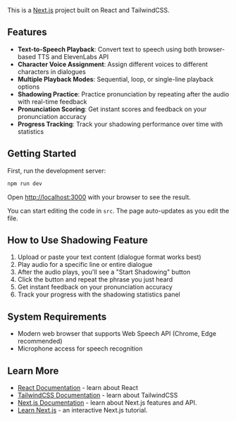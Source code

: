 This is a [Next.js](https://nextjs.org/) project built on React and TailwindCSS.

## Features

- **Text-to-Speech Playback**: Convert text to speech using both browser-based TTS and ElevenLabs API
- **Character Voice Assignment**: Assign different voices to different characters in dialogues
- **Multiple Playback Modes**: Sequential, loop, or single-line playback options
- **Shadowing Practice**: Practice pronunciation by repeating after the audio with real-time feedback
- **Pronunciation Scoring**: Get instant scores and feedback on your pronunciation accuracy
- **Progress Tracking**: Track your shadowing performance over time with statistics

## Getting Started

First, run the development server:

```bash
npm run dev
```

Open [http://localhost:3000](http://localhost:3000) with your browser to see the result.

You can start editing the code in `src`. The page auto-updates as you edit the file.

## How to Use Shadowing Feature

1. Upload or paste your text content (dialogue format works best)
2. Play audio for a specific line or entire dialogue
3. After the audio plays, you'll see a "Start Shadowing" button
4. Click the button and repeat the phrase you just heard
5. Get instant feedback on your pronunciation accuracy
6. Track your progress with the shadowing statistics panel

## System Requirements

- Modern web browser that supports Web Speech API (Chrome, Edge recommended)
- Microphone access for speech recognition

## Learn More

- [React Documentation](https://react.dev/) - learn about React
- [TailwindCSS Documentation](https://tailwindcss.com/) - learn about TailwindCSS
- [Next.js Documentation](https://nextjs.org/docs) - learn about Next.js features and API.
- [Learn Next.js](https://nextjs.org/learn) - an interactive Next.js tutorial.
